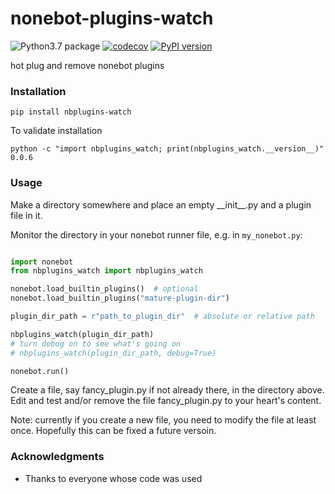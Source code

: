 # nonebot-plugins-watch
![Python3.7 package](https://github.com/ffreemt/nonebot-plugins-watch/workflows/Python3.7%20package/badge.svg) [![codecov](https://codecov.io/gh/ffreemt/nonebot-plugins-watch/branch/master/graph/badge.svg)](https://codecov.io/gh/ffreemt/nonebot-plugins-watch)
 [![PyPI version](https://badge.fury.io/py/nbplugins-watch.svg)](https://badge.fury.io/py/nbplugins-watch)



hot plug and remove nonebot plugins

### Installation

```pip install nbplugins-watch```

To validate installation
```
python -c "import nbplugins_watch; print(nbplugins_watch.__version__)"
0.0.6
```

### Usage
Make a directory somewhere and place an empty \_\_init\_\_.py and a plugin file in it.

Monitor the directory in your nonebot runner file, e.g. in  `my_nonebot.py`:
```python

import nonebot
from nbplugins_watch import nbplugins_watch

nonebot.load_builtin_plugins()  # optional
nonebot.load_builtin_plugins("mature-plugin-dir")

plugin_dir_path = r"path_to_plugin_dir"  # absolute or relative path

nbplugins_watch(plugin_dir_path)
# turn debug on to see what's going on
# nbplugins_watch(plugin_dir_path, debug=True)

nonebot.run()

```
Create a file, say fancy_plugin.py if not already there, in the directory above. Edit and test and/or remove the file fancy_plugin.py to your heart's content.

Note: currently if you create a new file, you need to modify the file at least once. Hopefully this can be fixed a future versoin.

### Acknowledgments

* Thanks to everyone whose code was used
